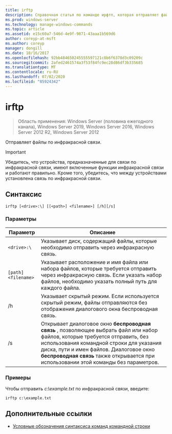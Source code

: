 ```yaml
---
title: irftp
description: Справочная статья по команде ирфтп, которая отправляет файлы по инфракрасной связи.
ms.prod: windows-server
ms.technology: manage-windows-commands
ms.topic: article
ms.assetid: e15c60a7-546d-4e9f-9871-43aaa1b569d6
author: coreyp-at-msft
ms.author: coreyp
manager: dongill
ms.date: 10/16/2017
ms.openlocfilehash: 92bb484650245555597121c8b6f6378d3c09209c
ms.sourcegitcommit: 2afed2461574a3f53f84fc9ec28d86df3b335685
ms.translationtype: MT
ms.contentlocale: ru-RU
ms.lasthandoff: 07/02/2020
ms.locfileid: "85924342"
---
```

# <a name="irftp"></a>irftp

> Область применения: Windows Server (половина ежегодного канала), Windows Server 2019, Windows Server 2016, Windows Server 2012 R2, Windows Server 2012

Отправляет файлы по инфракрасной связи.

> [!IMPORTANT]
> Убедитесь, что устройства, предназначенные для связи по инфракрасной связи, имеют включенные функции инфракрасной связи и работают правильно. Кроме того, убедитесь, что между устройствами установлена связь по инфракрасной связи.

## <a name="syntax"></a>Синтаксис

```
irftp [<drive>:\] [[<path>] <filename>] [/h][/s]
```

### <a name="parameters"></a>Параметры

| Параметр | Описание |
| --------- | ----------- |
| `<drive>:\` | Указывает диск, содержащий файлы, которые необходимо отправить через инфракрасную связь. |
| `[path]<filename>` | Указывает расположение и имя файла или набора файлов, которые требуется отправить через инфракрасную связь. Если указать набор файлов, необходимо указать полный путь для каждого файла. |
| /h | Указывает скрытый режим. Если используется скрытый режим, файлы отправляются без отображения диалогового окна беспроводная связь. |
| /s | Открывает диалоговое окно **беспроводная связь** , позволяющее выбрать файл или набор файлов, которые требуется отправить, без использования командной строки для указания диска, пути и имен файлов. Диалоговое окно **беспроводная связь** также открывается при использовании этой команды без параметров. |

### <a name="examples"></a>Примеры

Чтобы отправить *c:\example.txt* по инфракрасной связи, введите:

```
irftp c:\example.txt
```

## <a name="additional-references"></a>Дополнительные ссылки

- [Условные обозначения синтаксиса команд командной строки](command-line-syntax-key.md)

